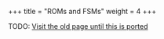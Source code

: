 +++
title = "ROMs and FSMs"
weight = 4
+++

TODO: [Visit the old page until this is ported](https://old.alchitry.com/roms-and-fsms-mojo)